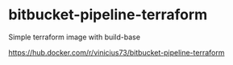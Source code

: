 # bitbucket-pipeline-terraform

Simple terraform image with build-base

https://hub.docker.com/r/vinicius73/bitbucket-pipeline-terraform